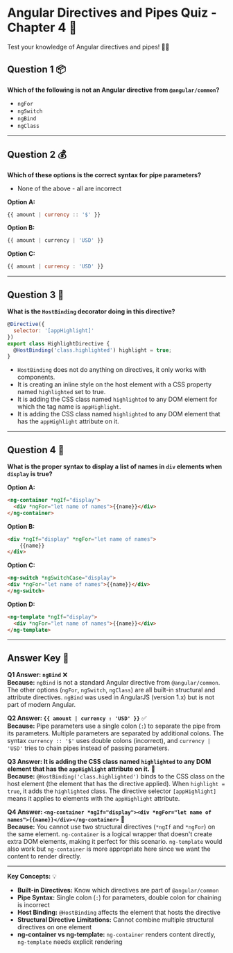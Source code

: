 # Angular Directives and Pipes Quiz - Chapter 4 🎯

Test your knowledge of Angular directives and pipes! 🚀✨

## Question 1 📦
**Which of the following is not an Angular directive from `@angular/common`?**

- `ngFor`
- `ngSwitch`
- `ngBind`
- `ngClass`

---

## Question 2 💰
**Which of these options is the correct syntax for pipe parameters?**

- None of the above - all are incorrect

**Option A:**
```javascript
{{ amount | currency :: '$' }}
```

**Option B:**
```javascript
{{ amount | currency | 'USD' }}
```

**Option C:**
```javascript
{{ amount | currency : 'USD' }}
```

---

## Question 3 🎨
**What is the `HostBinding` decorator doing in this directive?**

```javascript
@Directive({
  selector: '[appHighlight]'
})
export class HighlightDirective {
  @HostBinding('class.highlighted') highlight = true;
}
```

- `HostBinding` does not do anything on directives, it only works with components.
- It is creating an inline style on the host element with a CSS property named `highlighted` set to true.
- It is adding the CSS class named `highlighted` to any DOM element for which the tag name is `appHighlight`.
- It is adding the CSS class named `highlighted` to any DOM element that has the `appHighlight` attribute on it.

---

## Question 4 📝
**What is the proper syntax to display a list of names in `div` elements when `display` is true?**

**Option A:**
```html
<ng-container *ngIf="display">
  <div *ngFor="let name of names">{{name}}</div>
</ng-container>
```

**Option B:**
```html
<div *ngIf="display" *ngFor="let name of names">
    {{name}}
</div>
```

**Option C:**
```html
<ng-switch *ngSwitchCase="display">
<div *ngFor="let name of names">{{name}}</div>
</ng-switch>
```

**Option D:**
```html
<ng-template *ngIf="display">
  <div *ngFor="let name of names">{{name}}</div>
</ng-template>
```

---

## Answer Key 🔑

**Q1 Answer: `ngBind`** ❌  
**Because:** `ngBind` is not a standard Angular directive from `@angular/common`. The other options (`ngFor`, `ngSwitch`, `ngClass`) are all built-in structural and attribute directives. `ngBind` was used in AngularJS (version 1.x) but is not part of modern Angular.

**Q2 Answer: `{{ amount | currency : 'USD' }}`** ✅  
**Because:** Pipe parameters use a single colon (`:`) to separate the pipe from its parameters. Multiple parameters are separated by additional colons. The syntax `currency :: '$'` uses double colons (incorrect), and `currency | 'USD'` tries to chain pipes instead of passing parameters.

**Q3 Answer: It is adding the CSS class named `highlighted` to any DOM element that has the `appHighlight` attribute on it.** 🎨  
**Because:** `@HostBinding('class.highlighted')` binds to the CSS class on the host element (the element that has the directive applied). When `highlight = true`, it adds the `highlighted` class. The directive selector `[appHighlight]` means it applies to elements with the `appHighlight` attribute.

**Q4 Answer: `<ng-container *ngIf="display"><div *ngFor="let name of names">{{name}}</div></ng-container>`** 📝  
**Because:** You cannot use two structural directives (`*ngIf` and `*ngFor`) on the same element. `ng-container` is a logical wrapper that doesn't create extra DOM elements, making it perfect for this scenario. `ng-template` would also work but `ng-container` is more appropriate here since we want the content to render directly.

---

**Key Concepts:** 💡
- **Built-in Directives:** Know which directives are part of `@angular/common`
- **Pipe Syntax:** Single colon (`:`) for parameters, double colon for chaining is incorrect
- **Host Binding:** `@HostBinding` affects the element that hosts the directive
- **Structural Directive Limitations:** Cannot combine multiple structural directives on one element
- **ng-container vs ng-template:** `ng-container` renders content directly, `ng-template` needs explicit rendering
